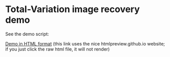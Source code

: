 # Total-Variation image recovery demo

See the demo script:

[Demo in HTML format](http://htmlpreview.github.io/?https://github.com/stephenbeckr/CambridgeOptimisationCourse/blob/master/TV_denoising_demo/TotalVariationDemo.html)
(this link uses the nice htmlpreview.github.io website; if you just click the raw html file, it will not render)
